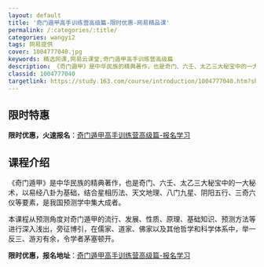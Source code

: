 ```yaml
---
layout: default
title: '奇门遁甲高手训练营高级篇-限时优惠-网易精品课'
permalink: /:categories/:title/
categories: wangyi2
tags: 网易提供
cover: 1004777040.jpg
keywords: 精选网课,网易云课堂,奇门遁甲高手训练营高级篇
description: 《奇门遁甲》是中华民族的精典著作，也是奇门、六壬、太乙三大秘宝中的一大秘术，以易经八卦为基础，结合星相历法、天文地理、八
classid: 1004777040
targetlink: https://study.163.com/course/introduction/1004777040.htm?share=1&shareId=1025206652&utm_campaign=share&utm_medium=iphoneShare&utm_source=&utm_u=1025206652
---
```


## 限时特惠

**限时优惠，火速报名**：[奇门遁甲高手训练营高级篇-报名学习](https://study.163.com/course/introduction/1004777040.htm?share=1&shareId=1025206652&utm_campaign=share&utm_medium=iphoneShare&utm_source=&utm_u=1025206652)

## 课程介绍

《奇门遁甲》是中华民族的精典著作，也是奇门、六壬、太乙三大秘宝中的一大秘术，以易经八卦为基础，结合星相历法、天文地理、八门九星、阴阳五行、三奇六仪等要素，是我国预测学中集大成者。

本课程从预测角度对奇门遁甲的流行、发展、性质、原理、基础知识、预测方法等进行深入浅出，旁征博引，在儒家、道家、佛家以及其他哲学和科学体系中，举一反三、游刃有余，令学者茅塞顿开。

**限时优惠，报名地址**：[奇门遁甲高手训练营高级篇-报名学习](https://study.163.com/course/introduction/1004777040.htm?share=1&shareId=1025206652&utm_campaign=share&utm_medium=iphoneShare&utm_source=&utm_u=1025206652)

